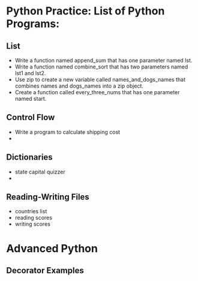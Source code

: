 # Python Practice: List of Python Programs:

## List

- Write a function named append_sum that has one parameter named lst. 
- Write a function named combine_sort that has two parameters named lst1 and lst2.
- Use zip to create a new variable called names_and_dogs_names that combines names and dogs_names into a zip object.
- Create a function called every_three_nums that has one parameter named start.

## Control Flow
- Write a program to calculate shipping cost
- 

## Dictionaries

- state capital quizzer
- 
## Reading-Writing Files
- countries list
- reading scores
- writing scores

# Advanced Python

## Decorator Examples



